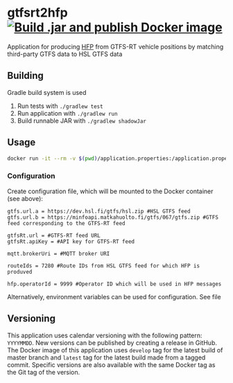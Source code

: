 # gtfsrt2hfp [![Build .jar and publish Docker image](https://github.com/HSLdevcom/gtfsrt2hfp/actions/workflows/build-and-publish.yml/badge.svg)](https://github.com/HSLdevcom/gtfsrt2hfp/actions/workflows/build-and-publish.yml)
Application for producing [HFP](https://digitransit.fi/en/developers/apis/4-realtime-api/vehicle-positions/) from GTFS-RT vehicle positions by matching third-party GTFS data to HSL GTFS data 

## Building

Gradle build system is used

1. Run tests with `./gradlew test`
2. Run application with `./gradlew run`
3. Build runnable JAR with `./gradlew shadowJar`

## Usage

```bash
docker run -it --rm -v $(pwd)/application.properties:/application.properties hsldevcom/gtfsrt2hfp:develop -f /application.properties
```

### Configuration

Create configuration file, which will be mounted to the Docker container (see above):

```
gtfs.url.a = https://dev.hsl.fi/gtfs/hsl.zip #HSL GTFS feed
gtfs.url.b = https://minfoapi.matkahuolto.fi/gtfs/067/gtfs.zip #GTFS feed corresponding to the GTFS-RT feed

gtfsRt.url = #GTFS-RT feed URL
gtfsRt.apiKey = #API key for GTFS-RT feed

mqtt.brokerUri = #MQTT broker URI

routeIds = 7280 #Route IDs from HSL GTFS feed for which HFP is produved

hfp.operatorId = 9999 #Operator ID which will be used in HFP messages
```

Alternatively, environment variables can be used for configuration. See file 

## Versioning

This application uses calendar versioning with the following pattern: `YYYYMMDD`. New versions can be published by creating a release in GitHub. The Docker image of this application uses `develop` tag for the latest build of master branch and `latest` tag for the latest build made from a tagged commit.  Specific versions are also available with the same Docker tag as the Git tag of the version.
